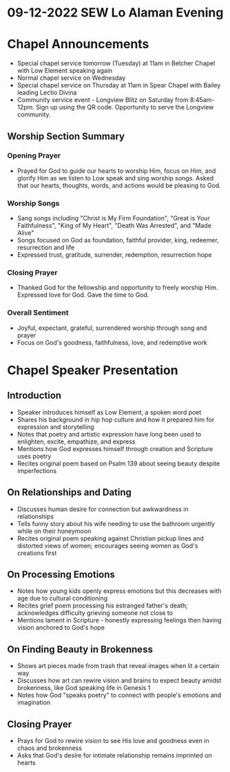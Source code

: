 # 09-12-2022 SEW Lo Alaman Evening



# Chapel Announcements

- Special chapel service tomorrow (Tuesday) at 11am in Belcher Chapel with Low Element speaking again
- Normal chapel service on Wednesday 
- Special chapel service on Thursday at 11am in Spear Chapel with Bailey leading Lectio Divina
- Community service event - Longview Blitz on Saturday from 8:45am-12pm. Sign up using the QR code. Opportunity to serve the Longview community.


## Worship Section Summary

### Opening Prayer
- Prayed for God to guide our hearts to worship Him, focus on Him, and glorify Him as we listen to Low speak and sing worship songs. Asked that our hearts, thoughts, words, and actions would be pleasing to God.  

### Worship Songs
- Sang songs including "Christ is My Firm Foundation", "Great is Your Faithfulness", "King of My Heart", "Death Was Arrested", and "Made Alive"
- Songs focused on God as foundation, faithful provider, king, redeemer, resurrection and life
- Expressed trust, gratitude, surrender, redemption, resurrection hope  

### Closing Prayer
- Thanked God for the fellowship and opportunity to freely worship Him. Expressed love for God. Gave the time to God.

### Overall Sentiment
- Joyful, expectant, grateful, surrendered worship through song and prayer
- Focus on God's goodness, faithfulness, love, and redemptive work


# Chapel Speaker Presentation

## Introduction
- Speaker introduces himself as Low Element, a spoken word poet
- Shares his background in hip hop culture and how it prepared him for expression and storytelling
- Notes that poetry and artistic expression have long been used to enlighten, excite, empathize, and express
- Mentions how God expresses himself through creation and Scripture uses poetry  
- Recites original poem based on Psalm 139 about seeing beauty despite imperfections

## On Relationships and Dating
- Discusses human desire for connection but awkwardness in relationships  
- Tells funny story about his wife needing to use the bathroom urgently while on their honeymoon
- Recites original poem speaking against Christian pickup lines and distorted views of women; encourages seeing women as God's creations first 

## On Processing Emotions
- Notes how young kids openly express emotions but this decreases with age due to cultural conditioning
- Recites grief poem processing his estranged father's death; acknowledges difficulty grieving someone not close to
- Mentions lament in Scripture - honestly expressing feelings then having vision anchored to God's hope

## On Finding Beauty in Brokenness  
- Shows art pieces made from trash that reveal images when lit a certain way
- Discusses how art can rewire vision and brains to expect beauty amidst brokenness, like God speaking life in Genesis 1
- Notes how God "speaks poetry" to connect with people's emotions and imagination 

## Closing Prayer
- Prays for God to rewire vision to see His love and goodness even in chaos and brokenness
- Asks that God's desire for intimate relationship remains imprinted on hearts